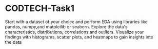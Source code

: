 # CODTECH-Task1
Start with a dataset of your choice and perform EDA using libraries like pandas, numpy,and matplotlib or seaborn. Explore the data's characteristics, distributions, correlations,and outliers. Visualize your findings with histograms, scatter plots, and heatmaps to gain insights into the data
